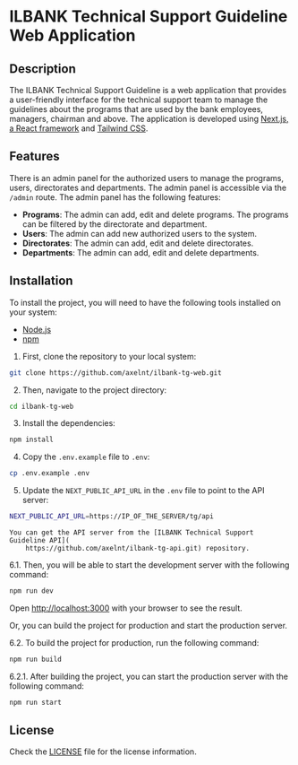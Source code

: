 # ILBANK Technical Support Guideline Web Application

## Description

The ILBANK Technical Support Guideline is a web application that provides a user-friendly interface for the technical support team to manage the guidelines about the programs that are used by the bank employees, managers, chairman and above. The application is developed using [Next.js, a React framework](https://nextjs.org/) and [Tailwind CSS](https://tailwindcss.com/).

## Features

There is an admin panel for the authorized users to manage the programs, users, directorates and departments. The admin panel is accessible via the `/admin` route. The admin panel has the following features:

-   **Programs**: The admin can add, edit and delete programs. The programs can be filtered by the directorate and department.
-   **Users**: The admin can add new authorized users to the system.
-   **Directorates**: The admin can add, edit and delete directorates.
-   **Departments**: The admin can add, edit and delete departments.

## Installation

To install the project, you will need to have the following tools installed on your system:

-   [Node.js](https://nodejs.org/)
-   [npm](https://www.npmjs.com/)

1. First, clone the repository to your local system:

```bash
git clone https://github.com/axelnt/ilbank-tg-web.git
```

2. Then, navigate to the project directory:

```bash
cd ilbank-tg-web
```

3. Install the dependencies:

```bash
npm install
```

4. Copy the `.env.example` file to `.env`:

```bash
cp .env.example .env
```

5. Update the `NEXT_PUBLIC_API_URL` in the `.env` file to point to the API server:

```bash
NEXT_PUBLIC_API_URL=https://IP_OF_THE_SERVER/tg/api
```

    You can get the API server from the [ILBANK Technical Support Guideline API](
        https://github.com/axelnt/ilbank-tg-api.git) repository.

6.1. Then, you will be able to start the development server with the following command:

```bash
npm run dev
```

Open [http://localhost:3000](http://localhost:3000) with your browser to see the result.

Or, you can build the project for production and start the production server.

6.2. To build the project for production, run the following command:

```bash
npm run build
```

6.2.1. After building the project, you can start the production server with the following command:

```bash
npm run start
```

## License

Check the [LICENSE](LICENSE) file for the license information.
